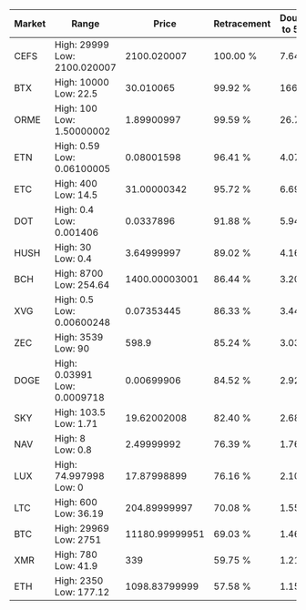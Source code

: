 | Market | Range | Price| Retracement | Doubles to 50% |
| --- | --- | --- | --- | --- |
| CEFS | High: 29999<br />Low: 2100.020007 | 2100.020007 | 100.00 % | 7.64 |
| BTX | High: 10000<br />Low: 22.5 | 30.010065 | 99.92 % | 166.99 |
| ORME | High: 100<br />Low: 1.50000002 | 1.89900997 | 99.59 % | 26.72 |
| ETN | High: 0.59<br />Low: 0.06100005 | 0.08001598 | 96.41 % | 4.07 |
| ETC | High: 400<br />Low: 14.5 | 31.00000342 | 95.72 % | 6.69 |
| DOT | High: 0.4<br />Low: 0.001406 | 0.0337896 | 91.88 % | 5.94 |
| HUSH | High: 30<br />Low: 0.4 | 3.64999997 | 89.02 % | 4.16 |
| BCH | High: 8700<br />Low: 254.64 | 1400.00003001 | 86.44 % | 3.20 |
| XVG | High: 0.5<br />Low: 0.00600248 | 0.07353445 | 86.33 % | 3.44 |
| ZEC | High: 3539<br />Low: 90 | 598.9 | 85.24 % | 3.03 |
| DOGE | High: 0.03991<br />Low: 0.0009718 | 0.00699906 | 84.52 % | 2.92 |
| SKY | High: 103.5<br />Low: 1.71 | 19.62002008 | 82.40 % | 2.68 |
| NAV | High: 8<br />Low: 0.8 | 2.49999992 | 76.39 % | 1.76 |
| LUX | High: 74.997998<br />Low: 0 | 17.87998899 | 76.16 % | 2.10 |
| LTC | High: 600<br />Low: 36.19 | 204.89999997 | 70.08 % | 1.55 |
| BTC | High: 29969<br />Low: 2751 | 11180.99999951 | 69.03 % | 1.46 |
| XMR | High: 780<br />Low: 41.9 | 339 | 59.75 % | 1.21 |
| ETH | High: 2350<br />Low: 177.12 | 1098.83799999 | 57.58 % | 1.15 |

